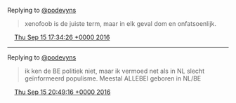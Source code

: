 Replying to [@podevyns](https://twitter.com/podevyns/status/776465091785060352)

> xenofoob is de juiste term, maar in elk geval dom en onfatsoenlijk\.

<img src="../../media/tweet.ico" width="12" /> [Thu Sep 15 17:34:26 +0000 2016](https://twitter.com/DromerDenker/status/776474270545350656)

----

Replying to [@podevyns](https://twitter.com/podevyns/status/776522073082564608)

> ik ken de BE politiek niet, maar ik vermoed net als in NL slecht geïnformeerd populisme\. Meestal ALLEBEI geboren in NL/BE

<img src="../../media/tweet.ico" width="12" /> [Thu Sep 15 20:49:16 +0000 2016](https://twitter.com/DromerDenker/status/776523299861979136)